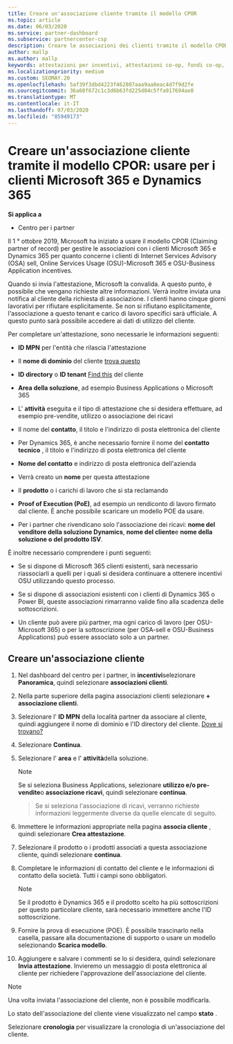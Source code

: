 ```yaml
---
title: Creare un'associazione cliente tramite il modello CPOR
ms.topic: article
ms.date: 06/03/2020
ms.service: partner-dashboard
ms.subservice: partnercenter-csp
description: Creare le associazioni dei clienti tramite il modello CPOR (Claiming partner of record). Consente di gestire le vendite, l'utilizzo & gli incentivi per i clienti Microsoft 365 e Dynamics 365.
author: mallp
ms.author: mallp
keywords: attestazioni per incentivi, attestazioni co-op, fondi co-op, OSU, OSA, ISV, associazione di ricavi
ms.localizationpriority: medium
ms.custom: SEOMAY.20
ms.openlocfilehash: 5af39f3dbd4223f462807aaa9aa8eac4d7f9d2fe
ms.sourcegitcommit: 36a60f672c1c3d6b63fd225d04c5ffa917694ae0
ms.translationtype: MT
ms.contentlocale: it-IT
ms.lasthandoff: 07/03/2020
ms.locfileid: "85949173"
---
```

# <a name="create-a-customer-association-via-the-cpor-model--use-for-microsoft-365-and-dynamics-365-customers"></a>Creare un'associazione cliente tramite il modello CPOR: usare per i clienti Microsoft 365 e Dynamics 365

**Si applica a**

- Centro per i partner

Il 1 ° ottobre 2019, Microsoft ha iniziato a usare il modello CPOR (Claiming partner of record) per gestire le associazioni con i clienti Microsoft 365 e Dynamics 365 per quanto concerne i clienti di Internet Services Advisory (OSA) sell, Online Services Usage (OSU)-Microsoft 365 e OSU-Business Application incentives.

Quando si invia l'attestazione, Microsoft la convalida. A questo punto, è possibile che vengano richieste altre informazioni. Verrà inoltre inviata una notifica al cliente della richiesta di associazione. I clienti hanno cinque giorni lavorativi per rifiutare esplicitamente. Se non si rifiutano esplicitamente, l'associazione a questo tenant e carico di lavoro specifici sarà ufficiale. A questo punto sarà possibile accedere ai dati di utilizzo del cliente. 

Per completare un'attestazione, sono necessarie le informazioni seguenti:

- **ID MPN** per l'entità che rilascia l'attestazione

- Il **nome di dominio** del cliente [trova questo](https://docs.microsoft.com/partner-center/find-customer-domain-name)

- **ID directory** o **ID tenant** [Find this](https://docs.microsoft.com/partner-center/find-customer-domain-name) del cliente

- **Area della soluzione**, ad esempio Business Applications o Microsoft 365

- L' **attività** eseguita e il tipo di attestazione che si desidera effettuare, ad esempio pre-vendite, utilizzo o associazione dei ricavi

- Il nome del **contatto**, il titolo e l'indirizzo di posta elettronica del cliente

- Per Dynamics 365, è anche necessario fornire il nome del **contatto tecnico** , il titolo e l'indirizzo di posta elettronica del cliente

- **Nome del contatto** e indirizzo di posta elettronica dell'azienda

- Verrà creato un **nome** per questa attestazione

- Il **prodotto** o i carichi di lavoro che si sta reclamando

- **Proof of Execution (PoE)**, ad esempio un rendiconto di lavoro firmato dal cliente. È anche possibile scaricare un modello POE da usare.

- Per i partner che rivendicano solo l'associazione dei ricavi: **nome del venditore della soluzione Dynamics**, **nome del cliente**e **nome della soluzione o del prodotto ISV**. 

È inoltre necessario comprendere i punti seguenti:

- Se si dispone di Microsoft 365 clienti esistenti, sarà necessario riassociarli a quelli per i quali si desidera continuare a ottenere incentivi OSU utilizzando questo processo.

- Se si dispone di associazioni esistenti con i clienti di Dynamics 365 o Power BI, queste associazioni rimarranno valide fino alla scadenza delle sottoscrizioni.

- Un cliente può avere più partner, ma ogni carico di lavoro (per OSU-Microsoft 365) o per la sottoscrizione (per OSA-sell e OSU-Business Applications) può essere associato solo a un partner.

## <a name="create-a-customer-association"></a>Creare un'associazione cliente

1. Nel dashboard del centro per i partner, in **incentivi**selezionare **Panoramica**, quindi selezionare **associazioni clienti**. 

2. Nella parte superiore della pagina associazioni clienti selezionare **+ associazione clienti**.

3. Selezionare l' **ID MPN** della località partner da associare al cliente, quindi aggiungere il nome di dominio e l'ID directory del cliente. [Dove si trovano?](https://docs.microsoft.com/partner-center/find-customer-domain-name)

4. Selezionare **Continua**.

5. Selezionare l' **area** e l' **attività**della soluzione. 

   >[!Note]
   >
   >Se si seleziona Business Applications, selezionare **utilizzo e/o pre-vendite**o **associazione ricavi**, quindi selezionare **continua**. 

   >Se si seleziona l'associazione di ricavi, verranno richieste informazioni leggermente diverse da quelle elencate di seguito.

6. Immettere le informazioni appropriate nella pagina **associa cliente** , quindi selezionare **Crea attestazione**.

7. Selezionare il prodotto o i prodotti associati a questa associazione cliente, quindi selezionare **continua**.

8. Completare le informazioni di contatto del cliente e le informazioni di contatto della società. Tutti i campi sono obbligatori. 

   >[!NOTE]
   >Se il prodotto è Dynamics 365 e il prodotto scelto ha più sottoscrizioni per questo particolare cliente, sarà necessario immettere anche l'ID sottoscrizione.

9. Fornire la prova di esecuzione (POE). È possibile trascinarlo nella casella, passare alla documentazione di supporto o usare un modello selezionando **Scarica modello**. 

10. Aggiungere e salvare i commenti se lo si desidera, quindi selezionare **Invia attestazione**. Invieremo un messaggio di posta elettronica al cliente per richiedere l'approvazione dell'associazione del cliente.

   >[!NOTE]
   >Una volta inviata l'associazione del cliente, non è possibile modificarla.

Lo stato dell'associazione del cliente viene visualizzato nel campo **stato** .

Selezionare **cronologia** per visualizzare la cronologia di un'associazione del cliente.
